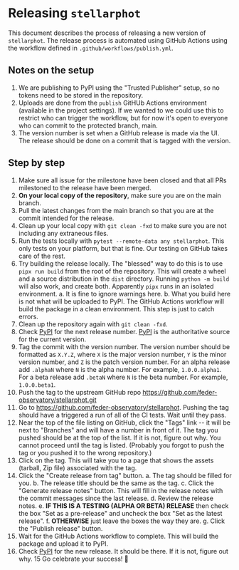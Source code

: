 # Releasing `stellarphot`

This document describes the process of releasing a new version of `stellarphot`. The release
process is automated using GitHub Actions using the workflow defined
in `.github/workflows/publish.yml`.

## Notes on the setup

1. We are publishing to PyPI using the "Trusted Publisher" setup, so no tokens need to be stored
   in the repository.
2. Uploads are done from the `publish` GitHUb Actions environment (available in the project settings).
   If we wanted to we could use this to restrict who can trigger the workflow, but for now it's open to
   everyone who can commit to the protected branch, main.
3. The version number is set when a GitHub release is made via the UI. The release should be done on
   a commit that is tagged with the version.

## Step by step

1. Make sure all issue for the milestone have been closed and that all PRs milestoned to the release
   have been merged.
2. **On your local copy of the repository**, make sure you are on the main branch.
3. Pull the latest changes from the main branch so that you are at the commit intended for the release.
4. Clean up your local copy with `git clean -fxd` to make sure you are not including any extraneous
   files.
4. Run the tests locally with `pytest --remote-data any stellarphot`. This only tests on your
   platform, but that is fine. Our testing on GitHub takes care of the rest.
5. Try building the release locally. The "blessed" way to do this is to use `pipx run build` from the
   root of the repository. This will create a wheel and a source distribution in the `dist` directory.
   Running `python -m build` will also work, and create both. Apparently `pipx` runs in an isolated
   environment.
   a. It is fine to ignore warnings here.
   b. What you build here is not what will be uploaded to PyPI. The GitHub Actions workflow will
      build the package in a clean environment. This step is just to catch errors.
6. Clean up the repository again with `git clean -fxd`.
6. Check [PyPI](https://pypi.org/project/stellarphot/) for the next release number.
   [PyPI](https://pypi.org/project/stellarphot/) is the authoritative source for the current version.
7. Tag the commit with the version number. The version number should be formatted as `X.Y.Z`, where `X`
   is the major version number, `Y` is the minor version number, and `Z` is the patch version number.
   For an alpha release add `.alphaN` where `N` is the alpha number. For example, `1.0.0.alpha1`. For a
   beta release add `.betaN` where `N` is the beta number. For example, `1.0.0.beta1`.
8. Push the tag to the upstream GitHub repo https://github.com/feder-observatory/stellarphot.git
9. Go to https://github.com/feder-observatory/stellarphot. Pushing the tag should have a triggered
   a run of all of the CI tests. Wait until they pass.
10. Near the top of the file listing on GitHub, click the "Tags" link -- it will be next to "Branches"
    and will have a number in front of it. The tag you pushed should be at the top of the list. If it
    is not, figure out why. You cannot proceed until the tag is listed. (Probably you forgot to push
    the tag or you pushed it to the wrong repository.)
11. Click on the tag. This will take you to a page that shows the assets (tarball, Zip file)
    associated with the tag.
12. Click the "Create release from tag" button.
    a. The tag should be filled for you.
    b. The release title should be the same as the tag.
    c. Click the "Generate release notes" button. This will fill in the release notes with the
       commit messages since the last release.
    d. Review the release notes.
    e. **IF THIS IS A TESTING (ALPHA OR BETA) RELEASE** then check the box "Set as a pre-release" and
       uncheck the box "Set as the latest release".
    f. **OTHERWISE** just leave the boxes the way they are.
    g. Click the "Publish release" button.
13. Wait for the GitHub Actions workflow to complete. This will build the package and upload it to PyPI.
14. Check [PyPI](https://pypi.org/project/stellarphot/) for the new release. It should be there. If
it is not, figure out why.
15 Go celebrate your success! 🎉
